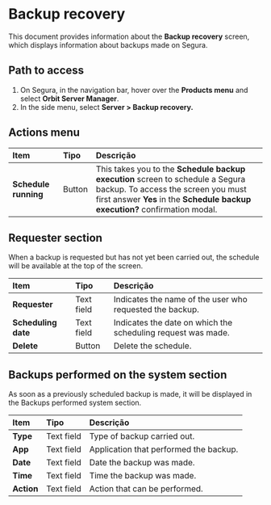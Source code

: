 # Backup recovery

This document provides information about the **Backup recovery** screen, which displays information about backups made on Segura.

## Path to access

1. On Segura, in the navigation bar, hover over the **Products menu** and select **Orbit Server Manager**.  
2. In the side menu, select **Server \> Backup recovery.**

## Actions menu

| Item | Tipo | Descrição |
| :---- | :---- | :---- |
| **Schedule running** | Button | This takes you to the **Schedule backup** **execution** screen to schedule a Segura backup. To access the screen you must first answer **Yes** in the **Schedule backup execution?** confirmation modal. |

## Requester section

When a backup is requested but has not yet been carried out, the schedule will be available at the top of the screen.

| Item | Tipo | Descrição |
| :---- | :---- | :---- |
| **Requester** | Text field | Indicates the name of the user who requested the backup. |
| **Scheduling date** | Text field | Indicates the date on which the scheduling request was made. |
| **Delete** | Button | Delete the schedule. |

## Backups performed on the system section

As soon as a previously scheduled backup is made, it will be displayed in the Backups performed system section.

| Item | Tipo | Descrição |
| :---- | :---- | :---- |
| **Type** | Text field | Type of backup carried out. |
| **App** | Text field | Application that performed the backup. |
| **Date** | Text field | Date the backup was made. |
| **Time** | Text field | Time the backup was made. |
| **Action** | Text field | Action that can be performed. |